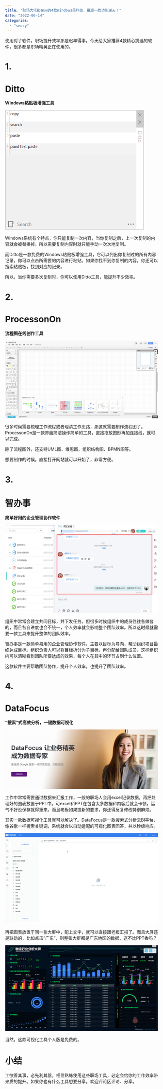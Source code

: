 ```yaml
---
title: "职场大佬都在用的4款Windows黑科技，最后一款功能逆天！"
date: "2022-06-14"
categories: 
  - "seozy"
---
```


使用对了软件，职场提升效率那是迟早得事。今天给大家推荐4款精心挑选的软件，很多都是职场精英正在使用的。

# 1.

# Ditto

**Windows粘贴板增强工具**

![image.png](images/1655185499-image-png.png)

Windows系统有个特点，你只能复制一次内容，当你复制之后，上一次复制的内容就会被替换掉。所以需要复制内容时就只能手动一次次地复制。

而Ditto是一款免费的Windows粘贴板增强工具，它可以列出你复制过的所有内容记录，你可以点击所需要的内容进行粘贴。如果你找不到你复制的内容，你还可以搜索粘贴板，找到对应的记录。

所以，当你需要多次复制时，你可以使用Ditto工具，能提升不少效率。

# 2.

# **ProcessonOn**

**流程图在线创作工具**

![1654849534(1).png](images/1655185500-16548495341-png.png)

很多时候需要梳理工作流程或者理清工作思路，那这就需要制作流程图了。ProcessonOn是一款界面简洁操作简单的工具，直接拖放图形再加连接线，就可以完成。

除了流程图外，还支持UML图、维恩图、组织结构图、BPMN图等。

想要制作的时候，直接打开网站就可以开始了，非常方便。

# 3.

# 智办事

**简单好用的企业管理协作软件**

![image.png](images/1655185506-image-png.png)

组织中常常会建立共同目标，并下发任务。但很多时候组织中的成员往往各做各的，而且各自进度也会不统一，个人效率就会影响整个团队效率。所以这时候就需要一款工具来提升整体的团队效率。

智办事是一款简单易用的企业管理协作软件，主要以目标为导向，帮助组织项目最终达成目标。组织负责人可以将目标拆分为子目标，再分配给团队成员，这样组织内可以清晰看到团队所要达成的效果，每个人在其中的环节占到什么位置。

这款软件主要帮助团队协作，提升个人效率，也提升了团队效率。

# 4.

# DataFocus

**“搜索”式高效分析，一键数据可视化**

![1654855516.png](images/1655185508-1654855516-png.png)

工作中常常需要通过数据来汇报工作，一般的职场人会用excel记录数据，再把处理好的图表放置于PPT中。可excel和PPT在包含太多数据和内容后就会卡顿，运气不好没保存就得重来。而且老板如果提新的要求，你还得反复修改特别麻烦。

其实一款数据可视化工具就可以解决了。DataFocus是一款搜索式分析云BI平台，像谷歌一样搜索关键词，系统就会以自动适配的可视化图表回答，并以秒级响应。

![2.gif](images/1655185528-2-gif.gif)

再把图表放置于同一张大屏中，配上文字，就可以直接跟老板汇报了。而且大屏还是联动的，比如点击”广东”，则整张大屏都是广东地区的数据，这不比PPT香吗？

![image.png](images/1655185535-image-png.png)

当然，这款可视化工具个人版是免费的。

# 小结

工欲善其事，必先利其器。相信熟练使用这些职场工具，必定会给你的工作效率带来质的提升。如果你也有什么工具想要分享，欢迎评论区评论、分享。
